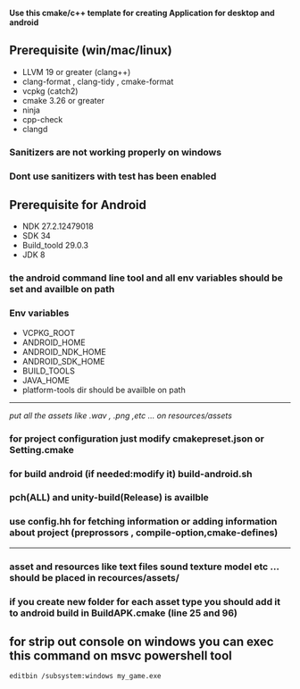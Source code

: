 **Use this cmake/c++ template for creating Application for desktop and android**

## Prerequisite (win/mac/linux) 
 - LLVM 19 or greater (clang++)
 - clang-format , clang-tidy , cmake-format 
 - vcpkg (catch2) 
 - cmake 3.26 or greater
 - ninja
 - cpp-check
 - clangd 
### Sanitizers are not working properly on windows
### Dont use sanitizers with test has been enabled

## Prerequisite for Android 
 - NDK 27.2.12479018
 - SDK 34
 - Build_toold 29.0.3
 - JDK 8
 ### the android command line tool and all env variables should be set and availble on path  

 ### Env variables
  - VCPKG_ROOT
  - ANDROID_HOME
  - ANDROID_NDK_HOME
  - ANDROID_SDK_HOME
  - BUILD_TOOLS
  - JAVA_HOME
  - platform-tools dir should be availble on path

--------------------------------------------------------------------------------
*put all the assets like .wav , .png ,etc ... on resources/assets* 

### for project configuration just modify cmakepreset.json or Setting.cmake
### for build android (if needed:modify it) build-android.sh 
### pch(ALL) and unity-build(Release) is availble 
### use config.hh for fetching information or adding information about project (preprossors , compile-option,cmake-defines)
--------------------------------------------------------------------------------
### asset and resources like text files sound texture model etc ... should be placed in recources/assets/ 
### if you create new folder for each asset type you should add it to android build in BuildAPK.cmake (line 25 and 96)
## for strip out console on windows you can exec this command on msvc powershell tool
`editbin /subsystem:windows my_game.exe
`